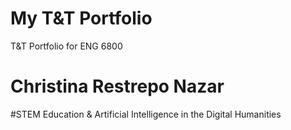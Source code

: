 # My T&T Portfolio
T&T Portfolio for ENG 6800
# Christina Restrepo Nazar 

#STEM Education & Artificial Intelligence in the Digital Humanities 

